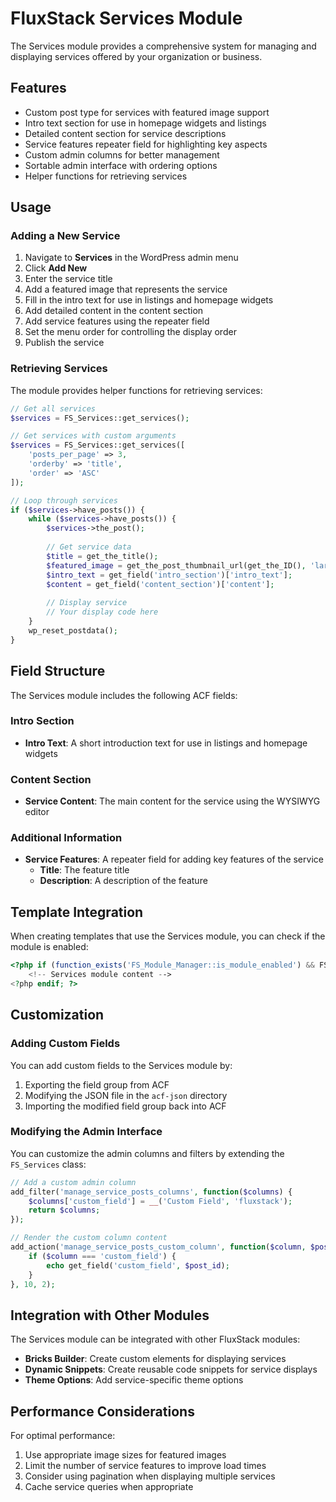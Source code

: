 # FluxStack Services Module

The Services module provides a comprehensive system for managing and displaying services offered by your organization or business.

## Features

- Custom post type for services with featured image support
- Intro text section for use in homepage widgets and listings
- Detailed content section for service descriptions
- Service features repeater field for highlighting key aspects
- Custom admin columns for better management
- Sortable admin interface with ordering options
- Helper functions for retrieving services

## Usage

### Adding a New Service

1. Navigate to **Services** in the WordPress admin menu
2. Click **Add New**
3. Enter the service title
4. Add a featured image that represents the service
5. Fill in the intro text for use in listings and homepage widgets
6. Add detailed content in the content section
7. Add service features using the repeater field
8. Set the menu order for controlling the display order
9. Publish the service

### Retrieving Services

The module provides helper functions for retrieving services:

```php
// Get all services
$services = FS_Services::get_services();

// Get services with custom arguments
$services = FS_Services::get_services([
    'posts_per_page' => 3,
    'orderby' => 'title',
    'order' => 'ASC'
]);

// Loop through services
if ($services->have_posts()) {
    while ($services->have_posts()) {
        $services->the_post();
        
        // Get service data
        $title = get_the_title();
        $featured_image = get_the_post_thumbnail_url(get_the_ID(), 'large');
        $intro_text = get_field('intro_section')['intro_text'];
        $content = get_field('content_section')['content'];
        
        // Display service
        // Your display code here
    }
    wp_reset_postdata();
}
```

## Field Structure

The Services module includes the following ACF fields:

### Intro Section
- **Intro Text**: A short introduction text for use in listings and homepage widgets

### Content Section
- **Service Content**: The main content for the service using the WYSIWYG editor

### Additional Information
- **Service Features**: A repeater field for adding key features of the service
  - **Title**: The feature title
  - **Description**: A description of the feature

## Template Integration

When creating templates that use the Services module, you can check if the module is enabled:

```php
<?php if (function_exists('FS_Module_Manager::is_module_enabled') && FS_Module_Manager::is_module_enabled('services')) : ?>
    <!-- Services module content -->
<?php endif; ?>
```

## Customization

### Adding Custom Fields

You can add custom fields to the Services module by:

1. Exporting the field group from ACF
2. Modifying the JSON file in the `acf-json` directory
3. Importing the modified field group back into ACF

### Modifying the Admin Interface

You can customize the admin columns and filters by extending the `FS_Services` class:

```php
// Add a custom admin column
add_filter('manage_service_posts_columns', function($columns) {
    $columns['custom_field'] = __('Custom Field', 'fluxstack');
    return $columns;
});

// Render the custom column content
add_action('manage_service_posts_custom_column', function($column, $post_id) {
    if ($column === 'custom_field') {
        echo get_field('custom_field', $post_id);
    }
}, 10, 2);
```

## Integration with Other Modules

The Services module can be integrated with other FluxStack modules:

- **Bricks Builder**: Create custom elements for displaying services
- **Dynamic Snippets**: Create reusable code snippets for service displays
- **Theme Options**: Add service-specific theme options

## Performance Considerations

For optimal performance:

1. Use appropriate image sizes for featured images
2. Limit the number of service features to improve load times
3. Consider using pagination when displaying multiple services
4. Cache service queries when appropriate
